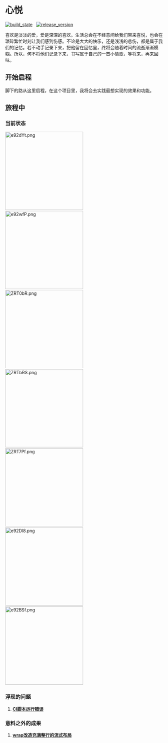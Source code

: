 # 心悦

[![build_state](https://travis-ci.org/microtears/Mood.svg?branch=master)](https://travis-ci.org/microtears/Mood)&nbsp;&nbsp;
[![release_version](https://img.shields.io/github/release/microtears/Mood.svg)](https://github.com/microtears/Mood/releases)

喜欢是淡淡的爱，爱是深深的喜欢。生活总会在不经意间给我们带来喜悦，也会在琐碎繁忙时刻让我们感到伤感。不论是大大的快乐，还是浅浅的悲伤，都是属于我们的记忆。若不动手记录下来，把他留在回忆里，终将会随着时间的流逝渐渐模糊。所以，何不将他们记录下来，书写属于自己的一首小情歌，等将来，再来回味。

## 开始启程

脚下的路从这里启程，在这个项目里，我将会去实践最想实现的效果和功能。

## 旅程中

### 当前状态

<!-- [![image_preview0](https://s2.ax1x.com/2019/07/12/ZRT0bR.md.png)](https://imgchr.com/i/ZRT0bR) -->

<a href="https://imgchr.com/i/e92dYt"><img src="https://s2.ax1x.com/2019/07/21/e92dYt.md.png" alt="e92dYt.png" border="0" width="249"/></a>&nbsp;&nbsp;
<a href="https://imgchr.com/i/e92wfP"><img src="https://s2.ax1x.com/2019/07/21/e92wfP.md.png" alt="e92wfP.png" border="0" width="249"/></a>&nbsp;&nbsp;
<a href="https://imgchr.com/i/ZRT0bR"><img src="https://s2.ax1x.com/2019/07/12/ZRT0bR.png" alt="ZRT0bR.png" border="0" width="249"/></a>&nbsp;&nbsp;
<a href="https://imgchr.com/i/ZRTbRS"><img src="https://s2.ax1x.com/2019/07/12/ZRTbRS.png" alt="ZRTbRS.png" border="0" width="249"/></a>&nbsp;&nbsp;
<a href="https://imgchr.com/i/ZRT7Pf"><img src="https://s2.ax1x.com/2019/07/12/ZRT7Pf.md.png" alt="ZRT7Pf.png" border="0" width="249"/></a>&nbsp;&nbsp;
<a href="https://imgchr.com/i/e92Dl8"><img src="https://s2.ax1x.com/2019/07/21/e92Dl8.png" alt="e92Dl8.png" border="0" width="249"/></a>&nbsp;&nbsp;
<a href="https://imgchr.com/i/e92BSf"><img src="https://s2.ax1x.com/2019/07/21/e92BSf.md.png" alt="e92BSf.png" border="0" width="249"/></a>&nbsp;&nbsp;

### 浮现的问题

1. [**CI脚本运行错误**](questions/CI脚本运行错误.md)

### 意料之外的成果

1. [**wrap改造充满整行的流式布局**](questions/wrap改造充满整行的流式布局.md)
